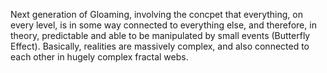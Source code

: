 Next generation of Gloaming, involving the concpet that everything, on every level, is in some way connected to everything else, and therefore, in theory, predictable and able to be manipulated by small events (Butterfly Effect). Basically, realities are massively complex, and also connected to each other in hugely complex fractal webs.
 
